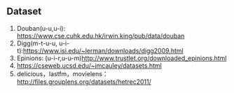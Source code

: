 ## Dataset

1. Douban(u-u,u-i): https://www.cse.cuhk.edu.hk/irwin.king/pub/data/douban
2. Digg(m-t-u-u, u-i-t):https://www.isi.edu/~lerman/downloads/digg2009.html
3. Epinions: (u-i-r,u-u-m)http://www.trustlet.org/downloaded_epinions.html
4. https://cseweb.ucsd.edu/~jmcauley/datasets.html
5. delicious，lastfm，movielens： http://files.grouplens.org/datasets/hetrec2011/